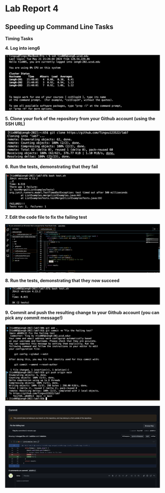 # Lab Report 4

## Speeding up Command Line Tasks



**Timing Tasks**

**4. Log into ieng6**


![Image](lab4-1.png)


**5. Clone your fork of the repository from your Github account (using the SSH URL)**
 


![Image](lab4-2.png)

**6. Run the tests, demonstrating that they fail**

![Image](lab4-3.png)

 
     
**7. Edit the code file to fix the failing test**

![Image](lab4-4.png)


**8. Run the tests, demonstrating that they now succeed**

![Image](lab4-5.png)


**9. Commit and push the resulting change to your Github account (you can pick any commit message!)**

![Image](lab4-6.png)

![Image](lab4-7.png)




